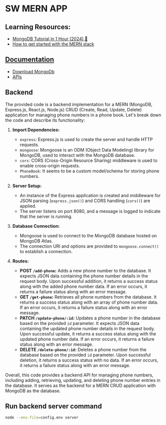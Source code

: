 ﻿# SW MERN APP

## Learning Resources:
 - [MongoDB Tutorial in 1 Hour (2024) 🍃](https://www.youtube.com/watch?v=J6mDkcqU_ZE)
 - [How to get started with the MERN stack](https://www.mongodb.com/languages/mern-stack-tutorial)

## [Documentation](https://docs.google.com/document/d/1fOS9ykJq5JkBTggqGvQehEprqKj2l9jeiW8U49dExWA/edit?usp=sharing)

- [Download MongoDb](https://www.mongodb.com/try/download/community)
- [APIs](https://documenter.getpostman.com/view/21176684/2sA35G42mr)

## Backend

The provided code is a backend implementation for a MERN (MongoDB, Express.js, React.js, Node.js) CRUD (Create, Read, Update, Delete) application for managing phone numbers in a phone book. Let's break down the code and describe its functionality:

1. **Import Dependencies:**
   - `express`: Express.js is used to create the server and handle HTTP requests.
   - `mongoose`: Mongoose is an ODM (Object Data Modeling) library for MongoDB, used to interact with the MongoDB database.
   - `cors`: CORS (Cross-Origin Resource Sharing) middleware is used to enable cross-origin requests.
   - `PhoneBook`: It seems to be a custom model/schema for storing phone numbers.

2. **Server Setup:**
   - An instance of the Express application is created and middleware for JSON parsing (`express.json()`) and CORS handling (`cors()`) are applied.
   - The server listens on port 8080, and a message is logged to indicate that the server is running.

3. **Database Connection:**
   - Mongoose is used to connect to the MongoDB database hosted on MongoDB Atlas.
   - The connection URI and options are provided to `mongoose.connect()` to establish a connection.

4. **Routes:**
   - **POST `/add-phone`:** Adds a new phone number to the database. It expects JSON data containing the phone number details in the request body. Upon successful addition, it returns a success status along with the added phone number data. If an error occurs, it returns a failure status along with an error message.
   - **GET `/get-phone`:** Retrieves all phone numbers from the database. It returns a success status along with an array of phone number data. If an error occurs, it returns a failure status along with an error message.
   - **PATCH `/update-phone/:id`:** Updates a phone number in the database based on the provided `id` parameter. It expects JSON data containing the updated phone number details in the request body. Upon successful update, it returns a success status along with the updated phone number data. If an error occurs, it returns a failure status along with an error message.
   - **DELETE `/delete-phone/:id`:** Deletes a phone number from the database based on the provided `id` parameter. Upon successful deletion, it returns a success status with no data. If an error occurs, it returns a failure status along with an error message.

Overall, this code provides a backend API for managing phone numbers, including adding, retrieving, updating, and deleting phone number entries in the database. It serves as the backend for a MERN CRUD application with MongoDB as the database.


## Run backend server command
```bash
node --env-file=config.env server
```

